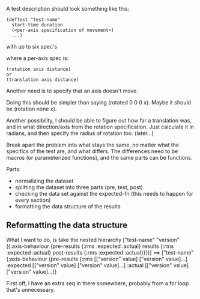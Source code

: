 A test description should look something like this:

    (deftest "test-name"
      start-time duration
      (<per-axis specification of movement>)
      ...)
with up to six spec's


where a per-axis spec is:

    (rotation axis distance)
    or
    (translation axis distance)

Another need is to specify that an axis doesn't move.

Doing this should be simpler than saying (rotated 0 0 0 x).  Maybe it
should be (rotation none x).

Another possibility, I should be able to figure out how far a
translation was, and in what direction/axis from the rotation
specification.  Just calculate it in radians, and then specify the
radius of rotation too.  (later...)


Break apart the problem into what stays the same, no matter what the
specifics of the test are, and what differs.  The differences need to
be macros (or parameterized functions), and the same parts can be
functions.

Parts:
- normalizing the dataset
- splitting the dataset into three parts (pre, test, post)
- checking the data set against the expected-fn (this needs to happen
  for every section)
- formatting the data structure of the results


Reformatting the data structure
---------------------------

What I want to do, is take the nested hierarchy
    ["test-name"
     "version"
     ({:axis-behaviour {pre-results {:rms
                                     :expected
                                     :actual}
                        results {:rms
                                 :expected
                                 :actual}
                        post-results  {:rms
                                       :expected
                                       :actual}}})]
==>
    ["test-name"
     {:axis-behaviour {pre-results {:rms [["version" value]
                                          ["version" value]...]
                                    :expected [["version" value]
                                               ["version" value]...]
                                    :actual [["version" value]
                                               ["version" value]...]}


First off, I have an extra seq in there somewhere, probably from a for
loop that's unnecessary.

